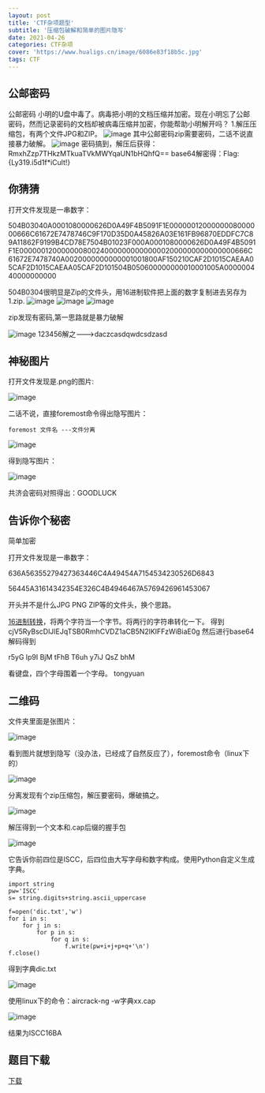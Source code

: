 ```yaml
---
layout: post
title: 'CTF杂项题型'
subtitle: '压缩包破解和简单的图片隐写'
date: 2021-04-26
categories: CTF杂项
cover: 'https://www.hualigs.cn/image/6086e83f18b5c.jpg'
tags: CTF
---
```

## 公邮密码
公邮密码
小明的U盘中毒了。病毒把小明的文档压缩并加密。现在小明忘了公邮密码，然而记录密码的文档却被病毒压缩并加密，你能帮助小明解开吗？
1.解压压缩包，有两个文件JPG和ZIP。
![image](https://z3.ax1x.com/2021/04/27/gprOjf.png)
其中公邮密码zip需要密码，二话不说直接暴力破解。
![image](https://z3.ax1x.com/2021/04/27/gps8KK.png)
密码搞到，解压后获得：RmxhZzp7THkzMTkuaTVkMWYqaUN1bHQhfQ==   base64解密得：Flag:{Ly319.i5d1f*iCult!}

## 你猜猜
打开文件发现是一串数字：

504B03040A0001080000626D0A49F4B5091F1E0000001200000008000000666C61672E7478746C9F170D35D0A45826A03E161FB96870EDDFC7C89A11862F9199B4CD78E7504B01023F000A0001080000626D0A49F4B5091F1E00000012000000080024000000000000002000000000000000666C61672E7478740A0020000000000001001800AF150210CAF2D1015CAEAA05CAF2D1015CAEAA05CAF2D101504B050600000000010001005A000000440000000000

504B0304很明显是Zip的文件头，用16进制软件把上面的数字复制进去另存为1.zip.
![image](https://www.hualigs.cn/image/608761b42af01.jpg)
![image](https://www.hualigs.cn/image/608761f33d0e5.jpg)
![image](https://www.hualigs.cn/image/6087620e3db5a.jpg)

zip发现有密码,第一思路就是暴力破解

![image](https://z3.ax1x.com/2021/04/27/gpsJbD.png)
123456解之--->daczcasdqwdcsdzasd

## 神秘图片
打开文件发现是.png的图片:

![image](https://z3.ax1x.com/2021/04/27/gpsU5d.png)

二话不说，直接foremost命令得出隐写图片：
````binwalk 文件名 ---查看多重文件
foremost 文件名 ---文件分离
````
![image](https://www.hualigs.cn/image/6087646ba065c.jpg)

得到隐写图片：

![image](https://z3.ax1x.com/2021/04/27/gpsdPA.png)

共济会密码对照得出：GOODLUCK

## 告诉你个秘密
简单加密

打开文件发现是一串数字：

636A56355279427363446C4A49454A7154534230526D6843

56445A31614342354E326C4B4946467A5769426961453067

开头并不是什么JPG PNG ZIP等的文件头，换个思路。

[16进制转换](https://www.sojson.com/hexadecimal.html)，将两个字符当一个字节。将两行的字符串转化一下。
得到cjV5RyBscDlJIEJqTSB0RmhCVDZ1aCB5N2lKIFFzWiBiaE0g
然后进行base64解码得到

r5yG lp9I BjM tFhB
T6uh y7iJ QsZ bhM 

看键盘，四个字母围着一个字母。
tongyuan

## 二维码
文件夹里面是张图片：

![image](https://z3.ax1x.com/2021/04/27/gpsh2q.png)

看到图片就想到隐写（没办法，已经成了自然反应了），foremost命令（linux下的）

![image](https://www.hualigs.cn/image/6087652fc1de5.jpg)

分离发现有个zip压缩包，解压要密码，爆破搞之。

![image](https://z3.ax1x.com/2021/04/27/gps02t.png)

解压得到一个文本和.cap后缀的握手包

![image](https://z3.ax1x.com/2021/04/27/gpsrKf.png)

它告诉你前四位是ISCC，后四位由大写字母和数字构成。使用Python自定义生成字典。

```
import string
pw='ISCC'
s= string.digits+string.ascii_uppercase

f=open('dic.txt','w')
for i in s:
    for j in s:
        for p in s:
            for q in s:
                f.write(pw+i+j+p+q+'\n')
f.close()
```
得到字典dic.txt

![image](https://www.hualigs.cn/image/6087659641f07.jpg)

使用linux下的命令：aircrack-ng -w字典xx.cap

![image](https://z3.ax1x.com/2021/04/27/gpsyqS.png)

结果为ISCC16BA

## 题目下载
[下载](https://pan.baidu.com/s/1crOE0u)







